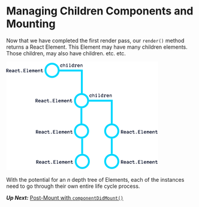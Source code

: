# Managing Children Components and Mounting
Now that we have completed the first render pass, our `render()` method returns a React Element. This Element may have many children elements. Those children, may also have children. etc. etc.

![React Element Tree](react-element-tree.png)

With the potential for an *n* depth tree of Elements, each of the instances need to go through their own entire life cycle process.

***Up Next:*** [Post-Mount with `componentDidMount()`](post_mount_with_component_did_mount.md)